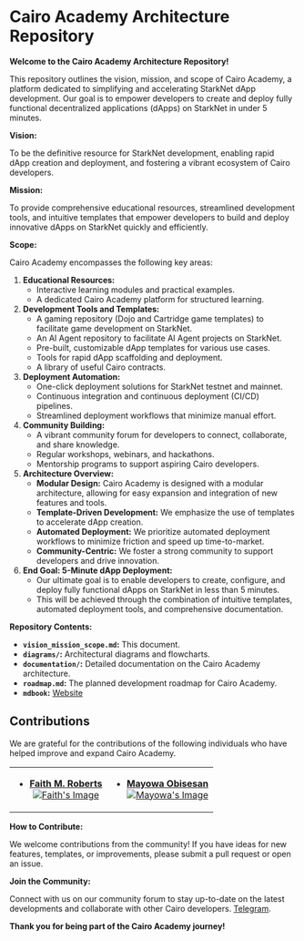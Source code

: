 # Cairo Academy Architecture Repository

**Welcome to the Cairo Academy Architecture Repository!**

This repository outlines the vision, mission, and scope of Cairo Academy, a platform dedicated to simplifying and accelerating StarkNet dApp development. Our goal is to empower developers to create and deploy fully functional decentralized applications (dApps) on StarkNet in under 5 minutes.

**Vision:**

To be the definitive resource for StarkNet development, enabling rapid dApp creation and deployment, and fostering a vibrant ecosystem of Cairo developers.

**Mission:**

To provide comprehensive educational resources, streamlined development tools, and intuitive templates that empower developers to build and deploy innovative dApps on StarkNet quickly and efficiently.

**Scope:**

Cairo Academy encompasses the following key areas:

1.  **Educational Resources:**
    * Interactive learning modules and practical examples.
    * A dedicated Cairo Academy platform for structured learning.
2.  **Development Tools and Templates:**
    * A gaming repository (Dojo and Cartridge game templates) to facilitate game development on StarkNet.
    * An AI Agent repository to facilitate AI Agent projects on StarkNet.
    * Pre-built, customizable dApp templates for various use cases.
    * Tools for rapid dApp scaffolding and deployment.
    * A library of useful Cairo contracts.
3.  **Deployment Automation:**
    * One-click deployment solutions for StarkNet testnet and mainnet.
    * Continuous integration and continuous deployment (CI/CD) pipelines.
    * Streamlined deployment workflows that minimize manual effort.
4.  **Community Building:**
    * A vibrant community forum for developers to connect, collaborate, and share knowledge.
    * Regular workshops, webinars, and hackathons.
    * Mentorship programs to support aspiring Cairo developers.
5.  **Architecture Overview:**
    * **Modular Design:** Cairo Academy is designed with a modular architecture, allowing for easy expansion and integration of new features and tools.
    * **Template-Driven Development:** We emphasize the use of templates to accelerate dApp creation.
    * **Automated Deployment:** We prioritize automated deployment workflows to minimize friction and speed up time-to-market.
    * **Community-Centric:** We foster a strong community to support developers and drive innovation.
6.  **End Goal: 5-Minute dApp Deployment:**
    * Our ultimate goal is to enable developers to create, configure, and deploy fully functional dApps on StarkNet in less than 5 minutes.
    * This will be achieved through the combination of intuitive templates, automated deployment tools, and comprehensive documentation.

**Repository Contents:**

* **`vision_mission_scope.md`:** This document.
* **`diagrams/`:** Architectural diagrams and flowcharts.
* **`documentation/`:** Detailed documentation on the Cairo Academy architecture.
* **`roadmap.md`:** The planned development roadmap for Cairo Academy.
* **`mdbook`:** [Website](https://cairo-academy.github.io/ca-mdbook/)

## Contributions
We are grateful for the contributions of the following individuals who have helped improve and expand Cairo Academy.

<table>
  <tbody>
    <tr>
      <td align="center" valign="top">
        
* **[Faith M. Roberts](https://github.com/faytey)**
  <br/>
    [![Faith's Image](https://avatars.githubusercontent.com/u/40033608?v=4&s=100)](https://github.com/faytey)
      </td>

<td align="center" valign="top">
        
* **[Mayowa Obisesan](https://github.com/MayowaObisesan)**
  <br/>
    [![Mayowa's Image](https://avatars.githubusercontent.com/u/91972571?v=4&s=100)](https://github.com/MayowaObisesan)
      </td>
    </tr>
  </tbody>
</table>

**How to Contribute:**

We welcome contributions from the community! If you have ideas for new features, templates, or improvements, please submit a pull request or open an issue.

**Join the Community:**

Connect with us on our community forum to stay up-to-date on the latest developments and collaborate with other Cairo developers.
[Telegram](https://t.me/+uQKuqWrTlhs5ZWI0).

**Thank you for being part of the Cairo Academy journey!**
